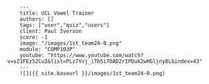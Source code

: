 
        ---
        title: UCL Vowel Trainer
        authors: []
        tags: ["user","quiz","users"]
        client: Paul Iverson
        score: -1
        image: "/images/1st_team24-0.png"
        module: "COMP103P"
        youtube: "https://www.youtube.com/watch?v=sZ1FEz52CuI&list=PLz7Vvj_iTb5iTOAD2rIPDuk2wHGljny8L&index=43"
        ---
        ![]({{ site.baseurl }}/images/1st_team24-0.png)